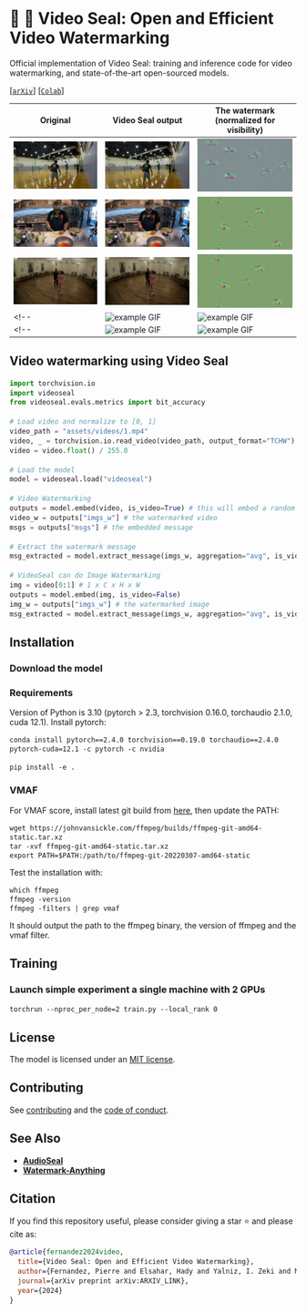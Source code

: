 # :movie_camera: :seal: Video Seal: Open and Efficient Video Watermarking


Official implementation of Video Seal: training and inference code for video watermarking, and state-of-the-art open-sourced models.

<!-- Our approach leverages temporal watermark propagation, a novel technique that converts any image watermarking model into an efficient video watermarking model, eliminating the need to watermark every frame in a video. We also propose a multistage training regimen that includes image pre-training, hybrid post-training, and extractor fine-tuning, supplemented with a range of differentiable augmentations. This repository includes pre-trained models, training code, inference code, baselines of state-of-the-art image watermarking models adapted for video watermarking (including MBRS, TrustMark, and WAM), and evaluation tools, all released under the MIT license, allowing for free use, modification, and distribution of the code and models. -->

[[`arXiv`](https://arxiv.org/abs/ARXIV_LINK)]
[[`Colab`](https://colab.research.google.com/github/facebookresearch/videoseal/blob/main/notebooks/colab.ipynb)]


| Original | Video Seal output | The watermark (normalized for visibility)|
|---|---|---|
| <img src="./.github/_README_/1.gif" alt="example GIF" style="max-width: 100%; height: auto;"> | <img src="./.github/_README_/1_diff.gif" alt="example GIF" style="max-width: 100%; height: auto;"> | <img src="./.github/_README_/1_wm.gif" alt="example GIF" style="max-width: 100%; height: auto;"> |
| <img src="./.github/_README_/2.gif" alt="example GIF" style="max-width: 100%; height: auto;"> | <img src="./.github/_README_/2_diff.gif" alt="example GIF" style="max-width: 100%; height: auto;"> | <img src="./.github/_README_/2_wm.gif" alt="example GIF" style="max-width: 100%; height: auto;"> |
| <img src="./.github/_README_/3.gif" alt="example GIF" style="max-width: 100%; height: auto;"> | <img src="./.github/_README_/3_diff.gif" alt="example GIF" style="max-width: 100%; height: auto;"> | <img src="./.github/_README_/2_wm.gif" alt="example GIF" style="max-width: 100%; height: auto;"> |
<!-- | <img src="./.github/_README_/4.gif" alt="example GIF" style="max-width: 100%; height: auto;"> | <img src="./.github/_README_/4_diff.gif" alt="example GIF" style="max-width: 100%; height: auto;"> | <img src="./.github/_README_/4_wm.gif" alt="example GIF" style="max-width: 100%; height: auto;"> | -->
<!-- | <img src="./.github/_README_/5.gif" alt="example GIF" style="max-width: 100%; height: auto;"> | <img src="./.github/_README_/5_diff.gif" alt="example GIF" style="max-width: 100%; height: auto;"> | <img src="./.github/_README_/5_wm.gif" alt="example GIF" style="max-width: 100%; height: auto;"> | -->


## Video watermarking using Video Seal  

```python
import torchvision.io
import videoseal
from videoseal.evals.metrics import bit_accuracy

# Load video and normalize to [0, 1]
video_path = "assets/videos/1.mp4"
video, _ = torchvision.io.read_video(video_path, output_format="TCHW")
video = video.float() / 255.0

# Load the model
model = videoseal.load("videoseal")

# Video Watermarking
outputs = model.embed(video, is_video=True) # this will embed a random msg
video_w = outputs["imgs_w"] # the watermarked video
msgs = outputs["msgs"] # the embedded message

# Extract the watermark message
msg_extracted = model.extract_message(imgs_w, aggregation="avg", is_video=True)

# VideoSeal can do Image Watermarking
img = video[0:1] # 1 x C x H x W
outputs = model.embed(img, is_video=False)
img_w = outputs["imgs_w"] # the watermarked image
msg_extracted = model.extract_message(imgs_w, aggregation="avg", is_video=False)
```



## Installation

### Download the model

### Requirements

Version of Python is 3.10 (pytorch > 2.3, torchvision 0.16.0, torchaudio 2.1.0, cuda 12.1).
Install pytorch:

```
conda install pytorch==2.4.0 torchvision==0.19.0 torchaudio==2.4.0 pytorch-cuda=12.1 -c pytorch -c nvidia

pip install -e . 
```

### VMAF

For VMAF score, install latest git build from [here](https://johnvansickle.com/ffmpeg/builds), then update the PATH:

```
wget https://johnvansickle.com/ffmpeg/builds/ffmpeg-git-amd64-static.tar.xz
tar -xvf ffmpeg-git-amd64-static.tar.xz 
export PATH=$PATH:/path/to/ffmpeg-git-20220307-amd64-static
```

Test the installation with:
```
which ffmpeg
ffmpeg -version
ffmpeg -filters | grep vmaf
```
It should output the path to the ffmpeg binary, the version of ffmpeg and the vmaf filter.




## Training


### Launch simple experiment a single machine with 2 GPUs 

```
torchrun --nproc_per_node=2 train.py --local_rank 0  
```





## License

The model is licensed under an [MIT license](LICENSE).

## Contributing

See [contributing](.github/CONTRIBUTING.md) and the [code of conduct](.github/CODE_OF_CONDUCT.md).

## See Also

- [**AudioSeal**](https://github.com/facebookresearch/audioseal)
- [**Watermark-Anything**](https://github.com/facebookresearch/watermark-anything/)

## Citation

If you find this repository useful, please consider giving a star :star: and please cite as:

```bibtex
@article{fernandez2024video,
  title={Video Seal: Open and Efficient Video Watermarking},
  author={Fernandez, Pierre and Elsahar, Hady and Yalniz, I. Zeki and Mourachko, Alexandre},
  journal={arXiv preprint arXiv:ARXIV_LINK},
  year={2024}
}